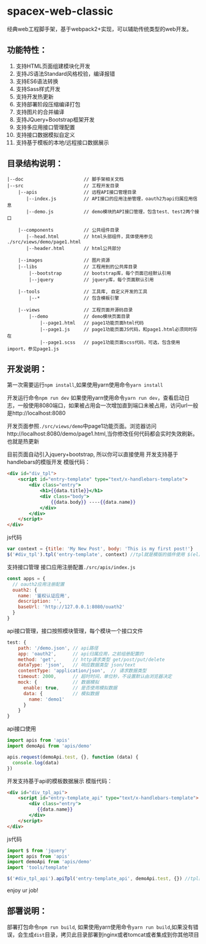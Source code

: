 # spacex-web-classic

经典web工程脚手架，基于webpack2+实现，可以辅助传统类型的web开发。

## 功能特性：
1. 支持HTML页面组建模块化开发
2. 支持JS语法Standard风格校验，编译报错
3. 支持ES6语法转换
4. 支持Sass样式开发
5. 支持开发热更新
6. 支持部署阶段压缩编译打包
7. 支持图片的合并编译
8. 支持JQuery+Bootstrap框架开发
9. 支持多应用接口管理配置
10. 支持接口数据模拟自定义
11. 支持基于模板的本地/远程接口数据展示

## 目录结构说明：

```
|--doc                      // 脚手架相关文档
|--src                      // 工程开发目录
    |--apis                 // 远程API接口管理目录
       |--index.js          // API接口的应用注册管理，oauth2为api归属应用信息
       |--demo.js           // demo模块的API接口管理，包含test、test2两个接口
    
    |--components           // 公共组件目录
       |--head.html         // html头部组件，具体使用参见 ./src/views/demo/page1.html
       |--header.html       // html公共部分
       
    |--images               // 图片资源
    |--libs                 // 工程用到的公共库目录
        |--bootstrap        // bootstrap库，每个页面已经默认引用
        |--jquery           // jquery库，每个页面默认引用
        
    |--tools                // 工具库, 自定义开发的工具
        |--*                // 包含模板引擎
        
    |--views                // 工程页面开源码目录
        |--demo             // demo模块页面目录
            |--page1.html   // page1功能页面html代码
            |--page1.js     // page1功能页面JS代码，和page1.html必须同时存在
            |--page1.scss   // page1功能页面scss代码，可选，包含使用import，参见page1.js
```


## 开发说明：
第一次需要运行`npm install`,如果使用yarn使用命令`yarn install` 
 
开发运行命令`npm run dev` 如果使用yarn使用命令`yarn run dev`，查看启动日志，一般使用8080端口，如果被占用会一次增加直到端口未被占用，访问url一般是http://localhost:8080  

开发页面参照`./src/views/demo`中page1功能页面。浏览器访问http://localhost:8080/demo/page1.html,当你修改任何代码都会实时失效刷新。也就是热更新

目前页面自动引入jquery+bootstrap, 所以你可以直接使用
开发支持基于handlebars的模版开发
模版代码：
```html
<div id="div_tpl">
    <script id="entry-template" type="text/x-handlebars-template">
        <div class="entry">
            <h1>{{data.title}}</h1>
            <div class="body">
                {{data.body}} ----{{data.name}}
            </div>
        </div>
    </script>
</div>
```
js代码
```javascript
var context = {title: 'My New Post', body: 'This is my first post!'}
$('#div_tpl').tpl('entry-template', context) //tpl就是模版的插件使用 $(el).tpl(tplId, data, callback)
```
支持接口管理
接口应用注册配置`./src/apis/index.js`
```javascript
const apps = {
  // oauth2应用注册配置
  ouath2: {
    name: '鉴权认证应用',
    description: '',
    baseUrl: 'http://127.0.0.1:8080/ouath2'
  }
}
```
api接口管理，接口按照模块管理，每个模块一个接口文件
```javascript
test: {
    path: '/demo.json', // api路径
    app: 'oauth2',      // api归属应用，之前组册配置的
    method: 'get',      // http请求类型 get/post/put/delete
    dataType: 'json',   // 响应数据类型 json/text
    contentType: 'application/json',  // 请求数据类型
    timeout: 2000,      // 超时时间，单位秒，不设置默认由浏览器决定
    mock: {             // 数据模拟
      enable: true,     // 是否使用模拟数据
      data: {           // 模拟数据
        name: 'demo1'
      }
    }
}
```
api接口使用
```javascript
import apis from 'apis'
import demoApi from 'apis/demo'

apis.request(demoApi.test, {}, function (data) {
  console.log(data)
})
```
开发支持基于api的模板数据展示
模版代码：
```html
<div id="div_tpl_api">
    <script id="entry-template_api" type="text/x-handlebars-template">
        <div class="entry">
           {{data.name}}
        </div>
    </script>
</div>
```
js代码
```javascript
import $ from 'jquery'
import apis from 'apis'
import demoApi from 'apis/demo'
import 'tools/template' 

$('#div_tpl_api').apiTpl('entry-template_api', demoApi.test, {}) //tpl就是模版的插件使用 $(el).apiTpl(tplId, api, params, callback)
```


enjoy ur job!



## 部署说明：
部署打包命令`npm run build`, 如果使用yarn使用命令`yarn run build`,如果没有错误，会生成`dist`目录，拷贝此目录部署到nginx或者tomcat或者集成到你其他项目


